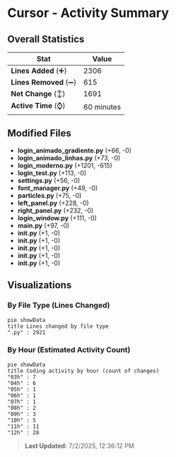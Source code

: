 # Cursor - Activity Summary 

## Overall Statistics

| Stat                   | Value                                                             |
| ---------------------- | ----------------------------------------------------------------- |
| **Lines Added** (➕)   | 2306                                          |
| **Lines Removed** (➖) | 615                                        |
| **Net Change** (↕)    | 1691                |
| **Active Time** (⌚)   | 60 minutes |


## Modified Files
- **login_animado_gradiente.py** (+66, -0)
- **login_animado_linhas.py** (+73, -0)
- **login_moderno.py** (+1201, -615)
- **login_test.py** (+113, -0)
- **settings.py** (+56, -0)
- **font_manager.py** (+49, -0)
- **particles.py** (+75, -0)
- **left_panel.py** (+228, -0)
- **right_panel.py** (+232, -0)
- **login_window.py** (+111, -0)
- **main.py** (+97, -0)
- **__init__.py** (+1, -0)
- **__init__.py** (+1, -0)
- **__init__.py** (+1, -0)
- **__init__.py** (+1, -0)
- **__init__.py** (+1, -0)

## Visualizations

### By File Type (Lines Changed)

```mermaid
pie showData
title Lines changed by file type
".py" : 2921
```

### By Hour (Estimated Activity Count)

```mermaid
pie showData
title Coding activity by hour (count of changes)
"03h" : 7
"04h" : 6
"05h" : 1
"06h" : 1
"07h" : 1
"08h" : 2
"09h" : 3
"10h" : 5
"11h" : 11
"12h" : 28
```


> **Last Updated:** 7/2/2025, 12:36:12 PM